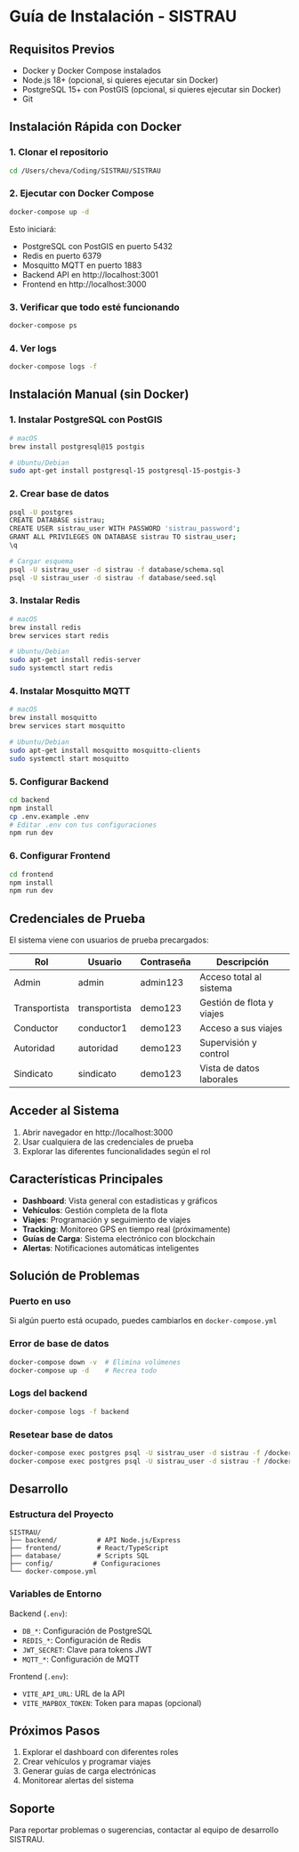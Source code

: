 # Guía de Instalación - SISTRAU

## Requisitos Previos

- Docker y Docker Compose instalados
- Node.js 18+ (opcional, si quieres ejecutar sin Docker)
- PostgreSQL 15+ con PostGIS (opcional, si quieres ejecutar sin Docker)
- Git

## Instalación Rápida con Docker

### 1. Clonar el repositorio
```bash
cd /Users/cheva/Coding/SISTRAU/SISTRAU
```

### 2. Ejecutar con Docker Compose
```bash
docker-compose up -d
```

Esto iniciará:
- PostgreSQL con PostGIS en puerto 5432
- Redis en puerto 6379
- Mosquitto MQTT en puerto 1883
- Backend API en http://localhost:3001
- Frontend en http://localhost:3000

### 3. Verificar que todo esté funcionando
```bash
docker-compose ps
```

### 4. Ver logs
```bash
docker-compose logs -f
```

## Instalación Manual (sin Docker)

### 1. Instalar PostgreSQL con PostGIS
```bash
# macOS
brew install postgresql@15 postgis

# Ubuntu/Debian
sudo apt-get install postgresql-15 postgresql-15-postgis-3
```

### 2. Crear base de datos
```bash
psql -U postgres
CREATE DATABASE sistrau;
CREATE USER sistrau_user WITH PASSWORD 'sistrau_password';
GRANT ALL PRIVILEGES ON DATABASE sistrau TO sistrau_user;
\q

# Cargar esquema
psql -U sistrau_user -d sistrau -f database/schema.sql
psql -U sistrau_user -d sistrau -f database/seed.sql
```

### 3. Instalar Redis
```bash
# macOS
brew install redis
brew services start redis

# Ubuntu/Debian
sudo apt-get install redis-server
sudo systemctl start redis
```

### 4. Instalar Mosquitto MQTT
```bash
# macOS
brew install mosquitto
brew services start mosquitto

# Ubuntu/Debian
sudo apt-get install mosquitto mosquitto-clients
sudo systemctl start mosquitto
```

### 5. Configurar Backend
```bash
cd backend
npm install
cp .env.example .env
# Editar .env con tus configuraciones
npm run dev
```

### 6. Configurar Frontend
```bash
cd frontend
npm install
npm run dev
```

## Credenciales de Prueba

El sistema viene con usuarios de prueba precargados:

| Rol | Usuario | Contraseña | Descripción |
|-----|---------|------------|-------------|
| Admin | admin | admin123 | Acceso total al sistema |
| Transportista | transportista | demo123 | Gestión de flota y viajes |
| Conductor | conductor1 | demo123 | Acceso a sus viajes |
| Autoridad | autoridad | demo123 | Supervisión y control |
| Sindicato | sindicato | demo123 | Vista de datos laborales |

## Acceder al Sistema

1. Abrir navegador en http://localhost:3000
2. Usar cualquiera de las credenciales de prueba
3. Explorar las diferentes funcionalidades según el rol

## Características Principales

- **Dashboard**: Vista general con estadísticas y gráficos
- **Vehículos**: Gestión completa de la flota
- **Viajes**: Programación y seguimiento de viajes
- **Tracking**: Monitoreo GPS en tiempo real (próximamente)
- **Guías de Carga**: Sistema electrónico con blockchain
- **Alertas**: Notificaciones automáticas inteligentes

## Solución de Problemas

### Puerto en uso
Si algún puerto está ocupado, puedes cambiarlos en `docker-compose.yml`

### Error de base de datos
```bash
docker-compose down -v  # Elimina volúmenes
docker-compose up -d    # Recrea todo
```

### Logs del backend
```bash
docker-compose logs -f backend
```

### Resetear base de datos
```bash
docker-compose exec postgres psql -U sistrau_user -d sistrau -f /docker-entrypoint-initdb.d/01-schema.sql
docker-compose exec postgres psql -U sistrau_user -d sistrau -f /docker-entrypoint-initdb.d/02-seed.sql
```

## Desarrollo

### Estructura del Proyecto
```
SISTRAU/
├── backend/          # API Node.js/Express
├── frontend/         # React/TypeScript
├── database/         # Scripts SQL
├── config/          # Configuraciones
└── docker-compose.yml
```

### Variables de Entorno

Backend (`.env`):
- `DB_*`: Configuración de PostgreSQL
- `REDIS_*`: Configuración de Redis
- `JWT_SECRET`: Clave para tokens JWT
- `MQTT_*`: Configuración de MQTT

Frontend (`.env`):
- `VITE_API_URL`: URL de la API
- `VITE_MAPBOX_TOKEN`: Token para mapas (opcional)

## Próximos Pasos

1. Explorar el dashboard con diferentes roles
2. Crear vehículos y programar viajes
3. Generar guías de carga electrónicas
4. Monitorear alertas del sistema

## Soporte

Para reportar problemas o sugerencias, contactar al equipo de desarrollo SISTRAU.
